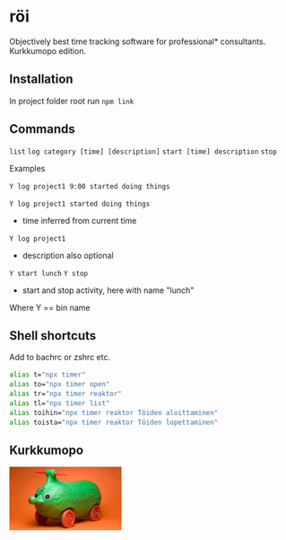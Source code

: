# röi

Objectively best time tracking software for professional* consultants. Kurkkumopo edition.

## Installation

In project folder root run `npm link`

## Commands

`list`
`log category [time] [description]`
`start [time] description`
`stop`

Examples

`Y log project1 9:00 started doing things`
 
`Y log project1 started doing things`
- time inferred from current time

`Y log project1`
- description also optional

`Y start lunch`
`Y stop`
- start and stop activity, here with name "lunch"

Where Y == bin name

## Shell shortcuts

Add to bachrc or zshrc etc.
```bash
alias t="npx timer"
alias to="npx timer open"
alias tr="npx timer reaktor"
alias tl="npx timer list"
alias toihin="npx timer reaktor Töiden aloittaminen"
alias toista="npx timer reaktor Töiden lopettaminen"
```
## Kurkkumopo

<img src="./kurkkumopo.jpg" width="200px">